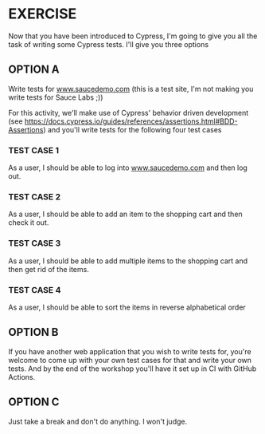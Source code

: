 # EXERCISE

Now that you have been introduced to Cypress, I'm going to give you all the task of writing some Cypress tests. I'll give you three options

## OPTION A

Write tests for www.saucedemo.com (this is a test site, I'm not making you write tests for Sauce Labs ;))

For this activity, we'll make use of Cypress' behavior driven development (see https://docs.cypress.io/guides/references/assertions.html#BDD-Assertions) and you'll write tests for the following four test cases

### TEST CASE 1
As a user, I should be able to log into www.saucedemo.com and then log out.

### TEST CASE 2
As a user, I should be able to add an item to the shopping cart and then check it out.

### TEST CASE 3
As a user, I should be able to add multiple items to the shopping cart and then get rid of the items.

### TEST CASE 4
As a user, I should be able to sort the items in reverse alphabetical order


## OPTION B

If you have another web application that you wish to write tests for, you're welcome to come up with your own test cases for that and write your own tests. And by the end of the workshop you'll have it set up in CI with GitHub Actions.

## OPTION C

Just take a break and don't do anything. I won't judge.